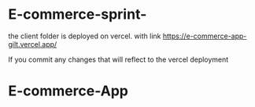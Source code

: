 # E-commerce-sprint-

the client folder is deployed on vercel. with link https://e-commerce-app-gilt.vercel.app/

If you commit any changes that will reflect to the vercel deployment
# E-commerce-App
